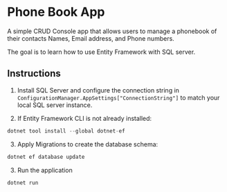 # Phone Book App

A simple CRUD Console app that allows users to manage a phonebook of their contacts Names, Email address, and Phone numbers. 

The goal is to learn how to use Entity Framework with SQL server.

## Instructions

1. Install SQL Server and configure the connection string in `ConfigurationManager.AppSettings["ConnectionString"]` to match your local SQL server instance.

2. If Entity Framework CLI is not already installed:
```c#
dotnet tool install --global dotnet-ef
```

3. Apply Migrations to create the database schema:
```c#
dotnet ef database update
```

3. Run the application
```c#
dotnet run
```
